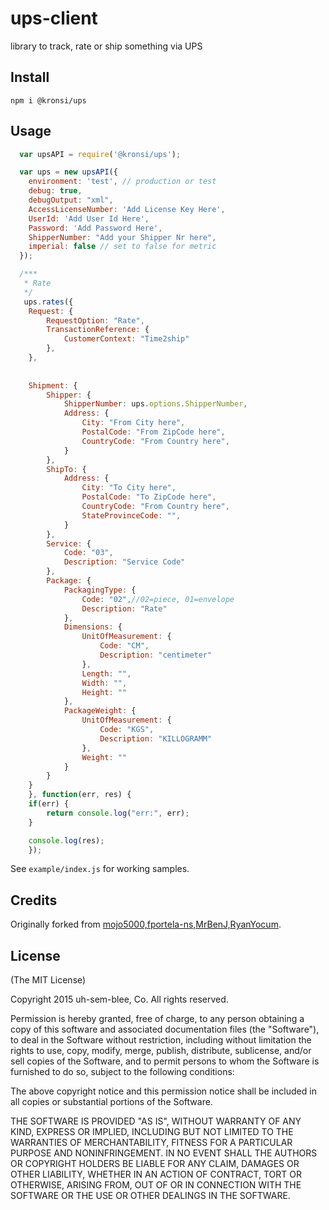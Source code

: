 # ups-client

library to track, rate or ship something via UPS

## Install

`npm i @kronsi/ups`

## Usage

```js
  var upsAPI = require('@kronsi/ups');

  var ups = new upsAPI({
    environment: 'test', // production or test
    debug: true,
    debugOutput: "xml",
    AccessLicenseNumber: 'Add License Key Here',
    UserId: 'Add User Id Here',
    Password: 'Add Password Here',
    ShipperNumber: "Add your Shipper Nr here",  
    imperial: false // set to false for metric
  });

  /*** 
   * Rate
   */
   ups.rates({
    Request: {
        RequestOption: "Rate",
        TransactionReference: {
            CustomerContext: "Time2ship"
        },  
    },
    
    
    Shipment: {
        Shipper: {
            ShipperNumber: ups.options.ShipperNumber,
            Address: {
                City: "From City here",
                PostalCode: "From ZipCode here",
                CountryCode: "From Country here",
            }
        },
        ShipTo: {
            Address: {
                City: "To City here",
                PostalCode: "To ZipCode here",
                CountryCode: "From Country here",
                StateProvinceCode: "",
            }
        }, 
        Service: {
            Code: "03",
            Description: "Service Code"
        },  
        Package: {
            PackagingType: {
                Code: "02",//02=piece, 01=envelope
                Description: "Rate"
            },
            Dimensions: {
                UnitOfMeasurement: {
                    Code: "CM",
                    Description: "centimeter"
                },
                Length: "",
                Width: "",
                Height: ""
            },
            PackageWeight: {
                UnitOfMeasurement: {
                    Code: "KGS",
                    Description: "KILLOGRAMM"
                },
                Weight: ""
            }
        }
    }
    }, function(err, res) {
    if(err) {
        return console.log("err:", err);
    }

    console.log(res);
    });
```

See `example/index.js` for working samples.

## Credits

Originally forked from [mojo5000,fportela-ns,MrBenJ,RyanYocum](https://github.com/thebouqs/fedex-node-client).

## License

(The MIT License)

Copyright 2015 uh-sem-blee, Co. All rights reserved.

Permission is hereby granted, free of charge, to any person obtaining a copy of this software and associated documentation files (the "Software"), to deal in the Software without restriction, including without limitation the rights to use, copy, modify, merge, publish, distribute, sublicense, and/or sell copies of the Software, and to permit persons to whom the Software is furnished to do so, subject to the following conditions:

The above copyright notice and this permission notice shall be included in all copies or substantial portions of the Software.

THE SOFTWARE IS PROVIDED "AS IS", WITHOUT WARRANTY OF ANY KIND, EXPRESS OR IMPLIED, INCLUDING BUT NOT LIMITED TO THE WARRANTIES OF MERCHANTABILITY, FITNESS FOR A PARTICULAR PURPOSE AND NONINFRINGEMENT. IN NO EVENT SHALL THE AUTHORS OR COPYRIGHT HOLDERS BE LIABLE FOR ANY CLAIM, DAMAGES OR OTHER LIABILITY, WHETHER IN AN ACTION OF CONTRACT, TORT OR OTHERWISE, ARISING FROM, OUT OF OR IN CONNECTION WITH THE SOFTWARE OR THE USE OR OTHER DEALINGS IN THE SOFTWARE.